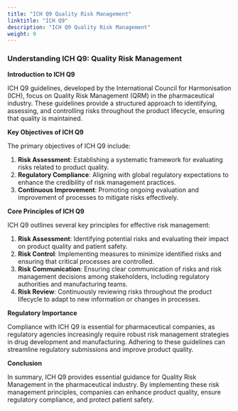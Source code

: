 ```yaml
---
title: "ICH Q9 Quality Risk Management"
linktitle: "ICH Q9"
description: "ICH Q9 Quality Risk Management"
weight: 9
---
```


### Understanding ICH Q9: Quality Risk Management

**Introduction to ICH Q9**

ICH Q9 guidelines, developed by the International Council for Harmonisation (ICH), focus on Quality Risk Management (QRM) in the pharmaceutical industry. These guidelines provide a structured approach to identifying, assessing, and controlling risks throughout the product lifecycle, ensuring that quality is maintained.

**Key Objectives of ICH Q9**

The primary objectives of ICH Q9 include:

1. **Risk Assessment**: Establishing a systematic framework for evaluating risks related to product quality.
2. **Regulatory Compliance**: Aligning with global regulatory expectations to enhance the credibility of risk management practices.
3. **Continuous Improvement**: Promoting ongoing evaluation and improvement of processes to mitigate risks effectively.

**Core Principles of ICH Q9**

ICH Q9 outlines several key principles for effective risk management:

1. **Risk Assessment**: Identifying potential risks and evaluating their impact on product quality and patient safety.
2. **Risk Control**: Implementing measures to minimize identified risks and ensuring that critical processes are controlled.
3. **Risk Communication**: Ensuring clear communication of risks and risk management decisions among stakeholders, including regulatory authorities and manufacturing teams.
4. **Risk Review**: Continuously reviewing risks throughout the product lifecycle to adapt to new information or changes in processes.

**Regulatory Importance**

Compliance with ICH Q9 is essential for pharmaceutical companies, as regulatory agencies increasingly require robust risk management strategies in drug development and manufacturing. Adhering to these guidelines can streamline regulatory submissions and improve product quality.

**Conclusion**

In summary, ICH Q9 provides essential guidance for Quality Risk Management in the pharmaceutical industry. By implementing these risk management principles, companies can enhance product quality, ensure regulatory compliance, and protect patient safety.
